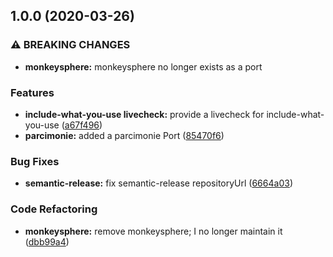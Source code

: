 ## 1.0.0 (2020-03-26)


### ⚠ BREAKING CHANGES

* **monkeysphere:** monkeysphere no longer exists as a port

### Features

* **include-what-you-use livecheck:** provide a livecheck for include-what-you-use ([a67f496](https://github.com/mjohnson9/macports/commit/a67f4961be1b215c3c4cfda67dab68ef2e85ceb5))
* **parcimonie:** added a parcimonie Port ([85470f6](https://github.com/mjohnson9/macports/commit/85470f6067846c7bc26532a376ab929e14408949))


### Bug Fixes

* **semantic-release:** fix semantic-release repositoryUrl ([6664a03](https://github.com/mjohnson9/macports/commit/6664a0301beb67263ce8c08c55168e017f662547))


### Code Refactoring

* **monkeysphere:** remove monkeysphere; I no longer maintain it ([dbb99a4](https://github.com/mjohnson9/macports/commit/dbb99a4705ce680656cfd0418058cf71c4c7ba5e))
